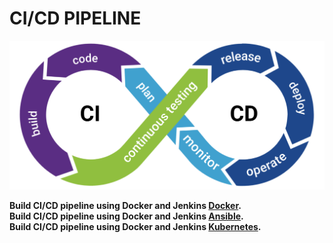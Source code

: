<h1> CI/CD PIPELINE</h1>

![Alt text](https://github.com/4msahsan/DevOps/blob/main/cicd.png "msahsan@hotmail.com")


**Build CI/CD pipeline using Docker and Jenkins  [Docker](https://github.com/4msahsan/DevOps/tree/main/DOCKER-Images).**</br>
**Build CI/CD pipeline using Docker and Jenkins  [Ansible](https://github.com/4msahsan/DevOps/tree/main/DOCKER-Images).**</br>
**Build CI/CD pipeline using Docker and Jenkins  [Kubernetes](https://github.com/4msahsan/DevOps/tree/main/DOCKER-Images).**</br>
